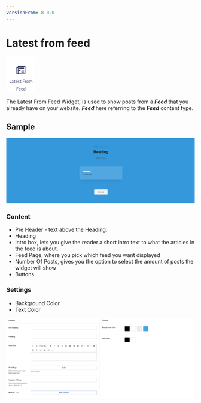 ```yaml
---
versionFrom: 8.0.0
---
```


# Latest from feed

![Latest from Feed widget icon](images/The-Latest-Form-Feed-Widget1.png)

The Latest From Feed Widget, is used to show posts from a ***Feed*** that you already have on your website. ***Feed*** here referring to the ***Feed*** content type.

## Sample

![Feed Frontend](images/Feed-frontend.png)

### Content

- Pre Header - text above the Heading.
- Heading
- Intro box, lets you give the reader a short intro text to what the articles in the feed is about.
- Feed Page, where you pick which feed you want displayed
- Number Of Posts, gives you the option to select the amount of posts the widget will show
- Buttons

### Settings

- Background Color
- Text Color

![Feed Backoffice](images/Latest-from-feed-final.png)

